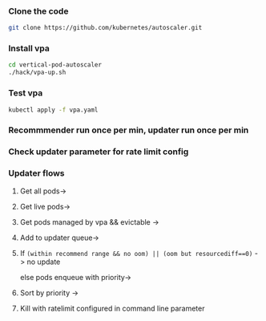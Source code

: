### Clone the code

```sh
git clone https://github.com/kubernetes/autoscaler.git
```

### Install vpa

```sh
cd vertical-pod-autoscaler
./hack/vpa-up.sh
```

### Test vpa

```sh
kubectl apply -f vpa.yaml
```

### Recommmender run once per min, updater run once per min

### Check updater parameter for rate limit config

### Updater flows

1. Get all pods->

2. Get live pods->

3. Get pods managed by vpa && evictable ->

4. Add to updater queue->

5. If `(within recommend range && no oom) || (oom but resourcediff==0)` -> no update

   else pods enqueue with priority->

6. Sort by priority ->

7. Kill with ratelimit configured in command line parameter
